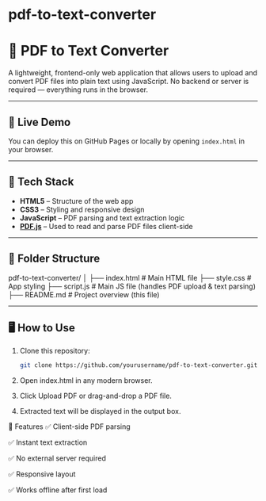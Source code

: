 # pdf-to-text-converter

# 📄 PDF to Text Converter

A lightweight, frontend-only web application that allows users to upload and convert PDF files into plain text using JavaScript. No backend or server is required — everything runs in the browser.

---

## 🚀 Live Demo

You can deploy this on GitHub Pages or locally by opening `index.html` in your browser.

---

## 🧰 Tech Stack

- **HTML5** – Structure of the web app  
- **CSS3** – Styling and responsive design  
- **JavaScript** – PDF parsing and text extraction logic  
- **[PDF.js](https://mozilla.github.io/pdf.js/)** – Used to read and parse PDF files client-side  

---

## 📂 Folder Structure

pdf-to-text-converter/
│
├── index.html # Main HTML file
├── style.css # App styling
├── script.js # Main JS file (handles PDF upload & text parsing)
├── README.md # Project overview (this file)



---

## 🖥️ How to Use

1. Clone this repository:
   ```bash
   git clone https://github.com/yourusername/pdf-to-text-converter.git
   
2. Open index.html in any modern browser.

3. Click Upload PDF or drag-and-drop a PDF file.

3. Extracted text will be displayed in the output box.

🧪 Features
✅ Client-side PDF parsing

✅ Instant text extraction

✅ No external server required

✅ Responsive layout

✅ Works offline after first load
